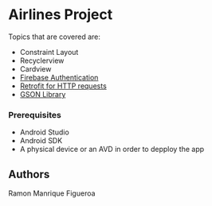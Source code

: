 # Airlines Project
 Topics that are covered are:

* Constraint Layout
* Recyclerview
* Cardview
* [Firebase Authentication](https://github.com/firebase/)
* [Retrofit for HTTP requests](https://github.com/square/retrofit)
* [GSON Library](https://github.com/google/gson)

### Prerequisites

* Android Studio
* Android SDK
* A physical device or an AVD in order to depploy the app

## Authors
Ramon Manrique Figueroa
